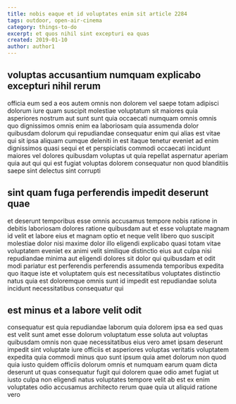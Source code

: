 ```yaml
---
title: nobis eaque et id voluptates enim sit article 2284
tags: outdoor, open-air-cinema
category: things-to-do
excerpt: et quos nihil sint excepturi ea quas
created: 2019-01-10
author: author1
---
```


## voluptas accusantium numquam explicabo excepturi nihil rerum

officia eum sed a eos autem omnis non dolorem vel saepe totam adipisci dolorum iure quam suscipit molestiae voluptatum sit maiores quia asperiores nostrum aut sunt sunt quia occaecati numquam omnis omnis quo dignissimos omnis enim ea laboriosam quia assumenda dolor quibusdam dolorum qui repudiandae consequatur enim qui alias est vitae qui sit ipsa aliquam cumque deleniti in est itaque tenetur eveniet ad enim dignissimos quasi sequi et et perspiciatis commodi occaecati incidunt maiores vel dolores quibusdam voluptas ut quia repellat aspernatur aperiam quia aut qui qui est fugiat voluptas dolorem consequatur non quod blanditiis saepe sint delectus sint corrupti

## sint quam fuga perferendis impedit deserunt quae

et deserunt temporibus esse omnis accusamus tempore nobis ratione in debitis laboriosam dolores ratione quibusdam aut et esse voluptate magnam id velit et labore eius et magnam optio et neque velit libero quo suscipit molestiae dolor nisi maxime dolor illo eligendi explicabo quasi totam vitae voluptatem eveniet ex animi velit similique distinctio eius aut culpa nisi repudiandae minima aut eligendi dolores sit dolor qui quibusdam et odit modi pariatur est perferendis perferendis assumenda temporibus expedita quo itaque iste et voluptatem quis est necessitatibus voluptates distinctio natus quia est doloremque omnis sunt id impedit est repudiandae soluta incidunt necessitatibus consequatur qui

## est minus et a labore velit odit

consequatur est quia repudiandae laborum quia dolorem ipsa ea sed quas est velit sunt amet esse dolorum voluptatum esse soluta aut voluptas quibusdam omnis non quae necessitatibus eius vero amet ipsam deserunt impedit sint voluptate iure officiis et asperiores voluptas veritatis voluptatem expedita quia commodi minus quo sunt ipsum quia amet dolorum non quod quia iusto quidem officiis dolorum omnis et numquam earum quam dicta deserunt ut quas consequatur fugit qui dolorem quae odio amet fugiat ut iusto culpa non eligendi natus voluptates tempore velit ab est ex enim voluptates odio accusamus architecto rerum quae quia ut aliquid ratione vero
